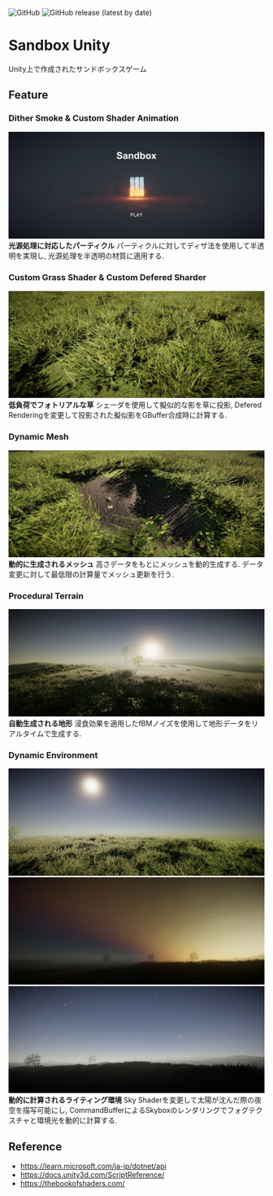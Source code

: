 ![GitHub](https://img.shields.io/github/license/GossiperLoturot/SandboxUnity)
![GitHub release (latest by date)](https://img.shields.io/github/v/release/GossiperLoturot/SandboxUnity)

# Sandbox Unity

Unity上で作成されたサンドボックスゲーム

## Feature

### Dither Smoke & Custom Shader Animation
![title](/img/title.jpg)
**光源処理に対応したパーティクル**
パーティクルに対してディザ法を使用して半透明を実現し, 光源処理を半透明の材質に適用する.

### Custom Grass Shader & Custom Defered Sharder
![grass](/img/grass.jpg)
**低負荷でフォトリアルな草** シェーダを使用して擬似的な影を草に投影, Defered Renderingを変更して投影された擬似影をGBuffer合成時に計算する.

### Dynamic Mesh
![dyn_mesh](/img/dyn_mesh.jpg)
**動的に生成されるメッシュ** 高さデータをもとにメッシュを動的生成する. データ変更に対して最低限の計算量でメッシュ更新を行う.

### Procedural Terrain
![procedural](/img/procedural.jpg)
**自動生成される地形** 浸食効果を適用したfBMノイズを使用して地形データをリアルタイムで生成する.

### Dynamic Environment
![dyn_env_day](/img/dyn_env_day.jpg)
![dyn_env_dawn](/img/dyn_env_dawn.jpg)
![dyn_env_night](/img/dyn_env_night.jpg)
**動的に計算されるライティング環境** Sky Shaderを変更して太陽が沈んだ際の夜空を描写可能にし, CommandBufferによるSkyboxのレンダリングでフォグテクスチャと環境光を動的に計算する.

## Reference
- https://learn.microsoft.com/ja-jp/dotnet/api
- https://docs.unity3d.com/ScriptReference/
- https://thebookofshaders.com/